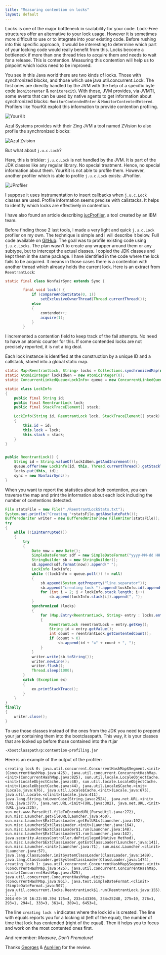 ```yaml
---
title: "Measuring contention on locks"
layout: default
---
```

Locks is one of the major bottleneck in scalability for your code. Lock-Free structures offer an alternative to your lock usage. However it is sometimes more difficult to use or to integrate into your existing code. Before rushing into this specific approach, it would be interesting to determine which part of your locking code would really benefit from this. Locks become a bottleneck if more than one thread tries to acquire them and needs to wait for a release. This is contention. Measuring this contention will help us to pinpoint which locks need to be improved.

You see in this Java world there are two kinds of locks. Those with synchronized blocks, and those which use java.util.concurrent.Lock. The first ones are directly handled by the JVM with the help of a specific byte code (`monitorenter` & `monitorexit`). With those, JVM provides, via JVMTI, some events that can be used by native agents to get information about synchronized blocks: `MonitorContendedEnter` & `MonitorContentedEntered`.
Profilers like YourKit exploit this information to provide contention profiling.

![YourKit](/assets/2014/05/YourKitProfSync.png)

Azul Systems provides with their Zing JVM a tool named ZVision to also profile the synchronized blocks:

![Azul Zvision](/assets/2014/05/AzulZvision_syncLocks.png)

But what about `j.u.c.Lock`?

Here, this is trickier: `j.u.c.Lock` is not handled by the JVM. It is part of the JDK classes like any regular library. No special treatment. Hence, no special information about them.
YourKit is not able to profile them. However, another profiler which is able to profile `j.u.c.Lock` exists: JProfiler.

![JProfiler](/assets/2014/05/JProfiler_jucLocks.png)

I suppose it uses instrumentation to insert callbacks when `j.u.c.Lock` classes are used. Profile information seems precise with callstacks. It helps to identify which locks are effectively in contention.

I have also found an article describing [jucProfiler](http://www.infoq.com/articles/jucprofiler), a tool created by an IBM team.

Before finding those 2 last tools, I made a very light and quick `j.u.c.Lock` profiler on my own. The technique is simple and I will describe it below. Full code available on [GitHub](https://github.com/jpbempel/contention-profiling).
The goal was to profile existing code using `j.u.c.Locks`. The plan wasn't to create any wrapper around them or any subtype, but to intercept the actual classes. I copied the JDK classes and kept them in the same package.
I have identified in the code where the lock fails to be acquired. It means in those cases there is a contention with another thread which already holds the current lock.
Here is an extract from `ReentrantLock`:
```java
static final class NonfairSync extends Sync {

        final void lock() {
            if (compareAndSetState(0, 1))
                setExclusiveOwnerThread(Thread.currentThread());
            else
            {
                contended++;
                acquire(1);
            }
        }
```        
I incremented a contention field to keep track of the fail attempts. No need to have an atomic counter for this. If some contended locks are not precisely reported, it is not a big deal.

Each lock instance is identified at the construction by a unique ID and a callstack, stored into a global static map.
```java
static Map<ReentrantLock, String> locks = Collections.synchronizedMap(new LinkedHashMap<ReentrantLock, String>());
static AtomicInteger lockIdGen = new AtomicInteger(0);
static ConcurrentLinkedQueue<LockInfo> queue = new ConcurrentLinkedQueue<LockInfo>();

static class LockInfo
{
    public final String id;
    public final ReentrantLock lock;
    public final StackTraceElement[] stack;

    LockInfo(String id, ReentrantLock lock, StackTraceElement[] stack)
    {
        this.id = id;
        this.lock = lock;
        this.stack = stack;
    }
}


public ReentrantLock() {
    String id = String.valueOf(lockIdGen.getAndIncrement());
    queue.offer(new LockInfo(id, this, Thread.currentThread().getStackTrace()));
    locks.put(this, id);
    sync = new NonfairSync();
}
```
When you want to report the statistics about lock contention, you can traverse the map and print the information about each lock including the number of contentions detected.

```java
File statsFile = new File("./ReentrantLockStats.txt");
System.out.println("Creating "+statsFile.getAbsolutePath());
BufferedWriter writer = new BufferedWriter(new FileWriter(statsFile));
try
{
    while (!isInterrupted())
    {
        try
        {
            Date now = new Date();
            SimpleDateFormat sdf = new SimpleDateFormat("yyyy-MM-dd HH:mm:ss.SSS");
            StringBuilder sb = new StringBuilder();
            sb.append(sdf.format(now)).append(" ");
            LockInfo lockInfo;
            while ((lockInfo = queue.poll()) != null)
            {
                sb.append(System.getProperty("line.separator"));
                sb.append("creating lock ").append(lockInfo.id).append(": ");
                for (int i = 2; i < lockInfo.stack.length; i++)
                    sb.append(lockInfo.stack[i]).append(", ");
            }
            synchronized (locks)
            {
                for (Map.Entry<ReentrantLock, String> entry : locks.entrySet())
                {
                    ReentrantLock reentrantLock = entry.getKey();
                    String id = entry.getValue();
                    int count = reentrantLock.getContentedCount();
                    if (count > 0)
                        sb.append(id + "=" + count + ", ");
                }
            }
            writer.write(sb.toString());
            writer.newLine();
            writer.flush();
            Thread.sleep(1000);
        }
        catch (Exception ex)
        {
            ex.printStackTrace();
        }
    }
}
finally
{
    writer.close();
}
```
To use those classes instead of the ones from the JDK you need to prepend your jar containing them into the bootclasspath. This way, it is your classes that are looked up before those contained into the rt.jar
```
-Xbootclasspath/p:contention-profiling.jar  
```
Here is an example of the output of the profiler:
```
creating lock 0: java.util.concurrent.ConcurrentHashMap$Segment.<init>(ConcurrentHashMap.java:425), java.util.concurrent.ConcurrentHashMap.<init>(ConcurrentHashMap.java:825), sun.util.locale.LocaleObjectCache.<init>(LocaleObjectCache.java:48), sun.util.locale.LocaleObjectCache.<init>(LocaleObjectCache.java:44), java.util.Locale$Cache.<init>(Locale.java:676), java.util.Locale$Cache.<init>(Locale.java:675), java.util.Locale.<clinit>(Locale.java:411), java.lang.String.toLowerCase(String.java:2524), java.net.URL.<init>(URL.java:377), java.net.URL.<init>(URL.java:302), java.net.URL.<init>(URL.java:325), sun.net.www.ParseUtil.fileToEncodedURL(ParseUtil.java:272), sun.misc.Launcher.getFileURL(Launcher.java:460), sun.misc.Launcher$ExtClassLoader.getExtURLs(Launcher.java:192), sun.misc.Launcher$ExtClassLoader.<init>(Launcher.java:164), sun.misc.Launcher$ExtClassLoader$1.run(Launcher.java:148), sun.misc.Launcher$ExtClassLoader$1.run(Launcher.java:142), java.security.AccessController.doPrivileged(Native Method), sun.misc.Launcher$ExtClassLoader.getExtClassLoader(Launcher.java:141), sun.misc.Launcher.<init>(Launcher.java:71), sun.misc.Launcher.<clinit>(Launcher.java:57), java.lang.ClassLoader.initSystemClassLoader(ClassLoader.java:1489), java.lang.ClassLoader.getSystemClassLoader(ClassLoader.java:1474),
creating lock 1: java.util.concurrent.ConcurrentHashMap$Segment.<init>(ConcurrentHashMap.java:425), java.util.concurrent.ConcurrentHashMap.<init>(ConcurrentHashMap.java:825), java.util.concurrent.ConcurrentHashMap.<init>(ConcurrentHashMap.java:861), java.text.SimpleDateFormat.<clinit>(SimpleDateFormat.java:507), java.util.concurrent.locks.ReentrantLock$1.run(ReentrantLock.java:155),
[...]
2014-09-19 16:22:08.394 125=4, 233=143306, 234=25248, 275=10, 276=1, 293=1, 294=1, 333=3, 361=1, 389=1, 6453=1,
```
The line `creating lock n` indicates where the lock id `n` is created. The line with equals reports you for a locking id (left of the equal), the number of time that lock has contended (right of the equal).
Then it helps you to focus and work on the most contented ones first.

And remember: *Measure, Don't Premature!*

Thanks [Georges](https://twitter.com/georges_gomes) & [Aurélien](https://twitter.com/yagonax) for the review.
